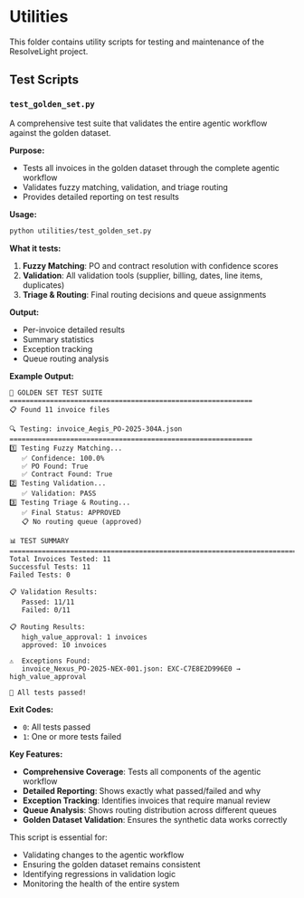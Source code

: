 # Utilities

This folder contains utility scripts for testing and maintenance of the ResolveLight project.

## Test Scripts

### `test_golden_set.py`

A comprehensive test suite that validates the entire agentic workflow against the golden dataset.

**Purpose:**
- Tests all invoices in the golden dataset through the complete agentic workflow
- Validates fuzzy matching, validation, and triage routing
- Provides detailed reporting on test results

**Usage:**
```bash
python utilities/test_golden_set.py
```

**What it tests:**
1. **Fuzzy Matching**: PO and contract resolution with confidence scores
2. **Validation**: All validation tools (supplier, billing, dates, line items, duplicates)
3. **Triage & Routing**: Final routing decisions and queue assignments

**Output:**
- Per-invoice detailed results
- Summary statistics
- Exception tracking
- Queue routing analysis

**Example Output:**
```
🎯 GOLDEN SET TEST SUITE
============================================================
📋 Found 11 invoice files

🔍 Testing: invoice_Aegis_PO-2025-304A.json
============================================================
1️⃣ Testing Fuzzy Matching...
   ✅ Confidence: 100.0%
   ✅ PO Found: True
   ✅ Contract Found: True
2️⃣ Testing Validation...
   ✅ Validation: PASS
3️⃣ Testing Triage & Routing...
   ✅ Final Status: APPROVED
   📋 No routing queue (approved)

📊 TEST SUMMARY
================================================================================
Total Invoices Tested: 11
Successful Tests: 11
Failed Tests: 0

📋 Validation Results:
   Passed: 11/11
   Failed: 0/11

📋 Routing Results:
   high_value_approval: 1 invoices
   approved: 10 invoices

⚠️  Exceptions Found:
   invoice_Nexus_PO-2025-NEX-001.json: EXC-C7E8E2D996E0 → high_value_approval

🎉 All tests passed!
```

**Exit Codes:**
- `0`: All tests passed
- `1`: One or more tests failed

**Key Features:**
- **Comprehensive Coverage**: Tests all components of the agentic workflow
- **Detailed Reporting**: Shows exactly what passed/failed and why
- **Exception Tracking**: Identifies invoices that require manual review
- **Queue Analysis**: Shows routing distribution across different queues
- **Golden Dataset Validation**: Ensures the synthetic data works correctly

This script is essential for:
- Validating changes to the agentic workflow
- Ensuring the golden dataset remains consistent
- Identifying regressions in validation logic
- Monitoring the health of the entire system
